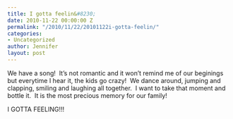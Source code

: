 ```yaml
---
title: I gotta feelin&#8230;
date: 2010-11-22 00:00:00 Z
permalink: "/2010/11/22/20101122i-gotta-feelin/"
categories:
- Uncategorized
author: Jennifer
layout: post
---
```


We have a song!  It&#8217;s not romantic and it won&#8217;t remind me of our beginings but everytime I hear it, the kids go crazy!  We dance around, jumping and clapping, smiling and laughing all together.  I want to take that moment and bottle it.  It is the most precious memory for our family!

I GOTTA FEELING!!!
